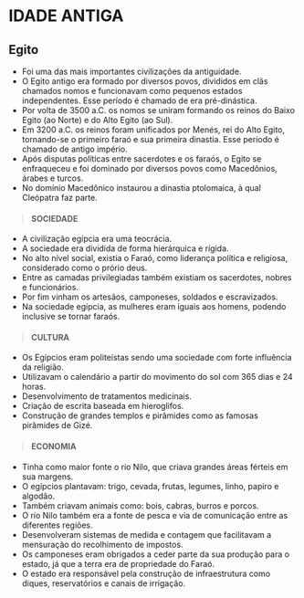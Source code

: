 # IDADE ANTIGA

## Egito
* Foi uma das mais importantes civilizações da antiguidade.
* O Egito antigo era formado por diversos povos, divididos em clãs chamados nomos e funcionavam como pequenos estados independentes. Esse período é chamado de era pré-dinástica.
* Por volta de 3500 a.C. os nomos se uniram formando os reinos do Baixo Egito (ao Norte) e do Alto Egito (ao Sul).
* Em 3200 a.C. os reinos foram unificados por Menés, rei do Alto Egito, tornando-se o primeiro faraó e sua primeira dinastia. Esse período é chamado de antigo império.
* Após disputas políticas entre sacerdotes e os faraós, o Egito se enfraqueceu e foi dominado por diversos povos como Macedônios, árabes e turcos.
* No domínio Macedônico instaurou a dinastia ptolomaica, à qual Cleópatra faz parte.

> #### SOCIEDADE
* A civilização egípcia era uma teocrácia.
* A sociedade era dividida de forma hierárquica e rígida.
* No alto nível social, existia o Faraó, como liderança política e religiosa, considerado como o prório deus.
* Entre as camadas privilegiadas também existiam os sacerdotes, nobres e funcionários.
* Por fim vinham os artesãos, camponeses, soldados e escravizados.
* Na sociedade egípcia, as mulheres eram iguais aos homens, podendo inclusive se tornar faraós.

> #### CULTURA
* Os Egípcios eram politeístas sendo uma sociedade com forte influência da religião.
* Utilizavam o calendário a partir do movimento do sol com 365 dias e 24 horas.
* Desenvolvimento de tratamentos medicinais.
* Criação de escrita baseada em hieroglifos.
* Construção de grandes templos e pirâmides como as famosas pirâmides de Gizé.

> #### ECONOMIA
* Tinha como maior fonte o rio Nilo, que criava grandes áreas férteis em sua margens.
* O egípcios plantavam: trigo, cevada, frutas, legumes, linho, papiro e algodão.
* Também criavam animais como: bois, cabras, burros e porcos.
* O rio Nilo também era a fonte de pesca e via de comunicação entre as diferentes regiões.
* Desenvolveram sistemas de medida e contagem que facilitavam a mensuração do recolhimento de impostos.
* Os camponeses eram obrigados a ceder parte da sua produção para o estado, já que a terra era de propriedade do Faraó.
* O estado era responsável pela construção de infraestrutura como diques, reservatórios e canais de irrigação.